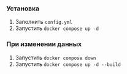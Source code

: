 ### Установка

1. Заполнить `config.yml`
2. Запустить `docker compose up -d`

### При изменении данных

1. Запустить `docker compose down`
2. Запустить `docker compose up -d --build`
